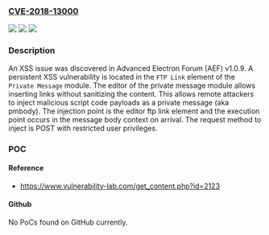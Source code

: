 ### [CVE-2018-13000](https://cve.mitre.org/cgi-bin/cvename.cgi?name=CVE-2018-13000)
![](https://img.shields.io/static/v1?label=Product&message=n%2Fa&color=blue)
![](https://img.shields.io/static/v1?label=Version&message=n%2Fa&color=blue)
![](https://img.shields.io/static/v1?label=Vulnerability&message=n%2Fa&color=brighgreen)

### Description

An XSS issue was discovered in Advanced Electron Forum (AEF) v1.0.9. A persistent XSS vulnerability is located in the `FTP Link` element of the `Private Message` module. The editor of the private message module allows inserting links without sanitizing the content. This allows remote attackers to inject malicious script code payloads as a private message (aka pmbody). The injection point is the editor ftp link element and the execution point occurs in the message body context on arrival. The request method to inject is POST with restricted user privileges.

### POC

#### Reference
- https://www.vulnerability-lab.com/get_content.php?id=2123

#### Github
No PoCs found on GitHub currently.

